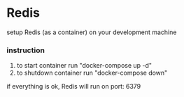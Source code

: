 # Redis

setup Redis (as a container) on your development machine

### instruction

1. to start container run "docker-compose up -d"
2. to shutdown container run "docker-compose down"

if everything is ok, Redis will run on port: 6379
